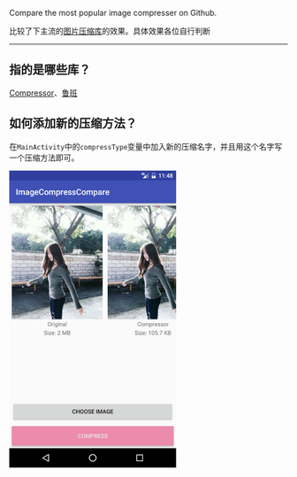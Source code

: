 Compare the most popular image compresser on Github.

比较了下主流的[图片压缩库](#指的是哪些库)的效果。具体效果各位自行判断


---

## 指的是哪些库？
[Compressor](https://github.com/zetbaitsu/Compressor)、[鲁班](https://github.com/Curzibn/Luban)

## 如何添加新的压缩方法？
在`MainActivity`中的`compressType`变量中加入新的压缩名字，并且用这个名字写一个压缩方法即可。

<a href="s.png"><img src="s.png" width="60%"/></a>
